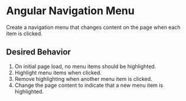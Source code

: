 # Angular Navigation Menu

Create a navigation menu that changes content on the page when 
each item is clicked.

## Desired Behavior

1. On initial page load, no menu items should be highlighted.
2. Highlight menu items when clicked.
3. Remove highlighting when another menu item is clicked.
4. Change the page content to indicate that a new menu item
is highlighted.

